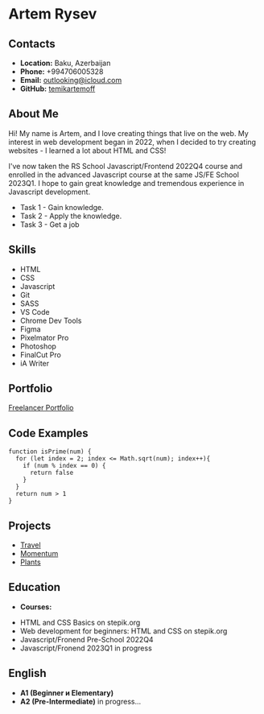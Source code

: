 
# **Artem Rysev**

## **Contacts**

* **Location:** Baku, Azerbaijan
* **Phone:** +994706005328
* **Email:** outlooking@icloud.com
* **GitHub:** [temikartemoff](https://github.com/temikartemoff)

## **About Me**

Hi! My name is Artem, and I love creating things that live on the web. My interest in web development began in 2022, when I decided to try creating websites - I learned a lot about HTML and CSS!

I've now taken the RS School Javascript/Frontend 2022Q4 course and enrolled in the advanced Javascript course at the same JS/FE School 2023Q1. I hope to gain great knowledge and tremendous experience in Javascript development.

+ Task 1 - Gain knowledge. 
+ Task 2 - Apply the knowledge. 
+ Task 3 - Get a job

## **Skills**

* HTML
* CSS
* Javascript
* Git
* SASS
* VS Code
* Chrome Dev Tools
* Figma
* Pixelmator Pro
* Photoshop
* FinalCut Pro
* iA Writer

## **Portfolio**

[Freelancer Portfolio](http://temikartemoff.pro)

## **Code Examples**

```
function isPrime(num) {
  for (let index = 2; index <= Math.sqrt(num); index++){
    if (num % index == 0) {
      return false
    }
  }
  return num > 1
}
```

## **Projects**
+ [Travel](https://temikartemoff.github.io/travel/)
+ [Momentum](https://temikartemoff.github.io/momentum/)
+ [Plants](https://temikartemoff.github.io/plants/)

## **Education**

* **Courses:**
+ HTML and CSS Basics on stepik.org
+ Web development for beginners: HTML and CSS on stepik.org
+ Javascript/Fronend Pre-School 2022Q4
+ Javascript/Fronend 2023Q1 in progress

## **English**

+ **A1 (Beginner и Elementary)**
+ **A2 (Pre-Intermediate)** in progress...

